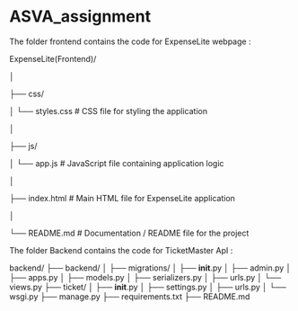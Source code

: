 # ASVA_assignment

The folder frontend contains the code for ExpenseLite webpage :

ExpenseLite(Frontend)/

│

├── css/

│   └── styles.css        # CSS file for styling the application

│

├── js/

│   └── app.js            # JavaScript file containing application logic

│

├── index.html            # Main HTML file for ExpenseLite application

│

└── README.md             # Documentation / README file for the project


The folder Backend contains the code for TicketMaster ApI :

backend/
├── backend/
│   ├── migrations/
│   ├── __init__.py
│   ├── admin.py
│   ├── apps.py
│   ├── models.py
│   ├── serializers.py
│   ├── urls.py
│   └── views.py
├── ticket/
│   ├── __init__.py
│   ├── settings.py
│   ├── urls.py
│   └── wsgi.py
├── manage.py
├── requirements.txt
├── README.md


